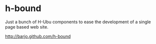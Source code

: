 h-bound
=======

Just a bunch of H-Ubu components to ease the development of a single page based web site.

http://barjo.github.com/h-bound
